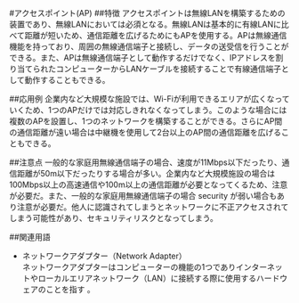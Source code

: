 

#アクセスポイント(AP)
##特徴
アクセスポイントは無線LANを構築するための装置であり、無線LANにおいては必須となる。無線LANは基本的に有線LANに比べて距離が短いため、通信距離を広げるためにもAPを使用する。APは無線通信機能を持っており、周囲の無線通信端子と接続し、データの送受信を行うことができる。また、APは無線通信端子として動作するだけでなく、IPアドレスを割り当てられたコンピューターからLANケーブルを接続することで有線通信端子として動作することもできる。

##応用例
企業内など大規模な施設では、Wi-Fiが利用できるエリアが広くなっていくため、1つのAPだけでは対応しきれなくなってしまう。このような場合には複数のAPを設置し、1つのネットワークを構築することができる。さらにAP間の通信距離が遠い場合は中継機を使用して2台以上のAP間の通信距離を広げることもできる。

##注意点
一般的な家庭用無線通信端子の場合、速度が11Mbps以下だったり、通信距離が50m以下だったりする場合が多い。企業内など大規模施設の場合は100Mbps以上の高速通信や100m以上の通信距離が必要となってくるため、注意が必要だ。また、一般的な家庭用無線通信端子の場合 security が弱い場合もあり注意が必要だ。他人に認識されてしまうとネットワークに不正アクセスされてしまう可能性があり、セキュリティリスクとなってしまう。

##関連用語 
* ネットワークアダプター（Network Adapter）  
ネットワークアダプターはコンピューターの機能の1つでありインターネットやローカルエリアネットワーク（LAN）に接続する際に使用するハードウェアのことを指す  。